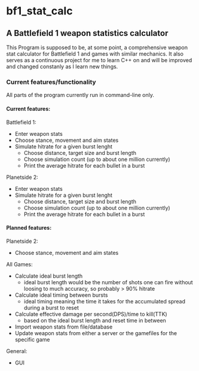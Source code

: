 # bf1_stat_calc

## A Battlefield 1 weapon statistics calculator

This Program is supposed to be, at some point, a comprehensive weapon stat calculator for Battlefield 1 and games with similar mechanics.
It also serves as a continuous project for me to learn C++ on and will be improved and changed constanly as I learn new things.

### Current features/functionality

All parts of the program currently run in command-line only.

#### Current features:

  Battlefield 1:

  - Enter weapon stats
  - Choose stance, movement and aim states
  - Simulate hitrate for a given burst lenght
    - Choose distance, target size and burst length
    - Choose simulation count (up to about one million currently)
    - Print the average hitrate for each bullet in a burst


  Planetside 2:
  - Enter weapon stats
  - Simulate hitrate for a given burst lenght
    - Choose distance, target size and burst length
    - Choose simulation count (up to about one million currently)
    - Print the average hitrate for each bullet in a burst

#### Planned features:

  Planetside 2:
  - Choose stance, movement and aim states

  All Games:
  - Calculate ideal burst length
    - ideal burst length would be the number of shots one can fire without loosing to much 
      accuracy, so probably > 90% hitrate
  - Calculate ideal timing between bursts
    - ideal timing meaning the time it takes for the accumulated spread during a burst to 
      reset
  - Calculate effective damage per second(DPS)/time to kill(TTK)
    - based on the ideal burst length and reset time in between
  - Import weapon stats from file/database
  - Update weapon stats from either a server or the gamefiles for the specific game

  General:

  - GUI